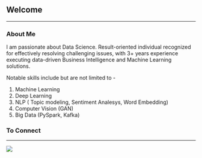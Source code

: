 ## Welcome
---

### About Me

I am passionate about Data Science. Result-oriented individual recognized for effectively resolving challenging issues, with 3+ years experience executing data-driven Business Intelligence and Machine Learning solutions.

Notable skills include but are not limited to -
1. Machine Learning
2. Deep Learning
3. NLP ( Topic modeling, Sentiment Analesys, Word Embedding)
4. Computer Vision (GAN)
5. Big Data (PySpark, Kafka)




### To Connect
---

 [<img src="https://img.shields.io/badge/linkedin-%230077B5.svg?&style=for-the-badge&logo=linkedin&logoColor=white" />](https://www.linkedin.com/in/rotem-bar-6b1a5866/)

